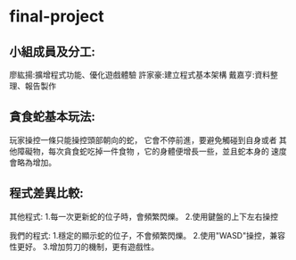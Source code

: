 # final-project

## 小組成員及分工:
廖紘揚:擴增程式功能、優化遊戲體驗
許家豪:建立程式基本架構
戴嘉亨:資料整理、報告製作


## 貪食蛇基本玩法:
  玩家操控一條只能操控頭部朝向的蛇，
它會不停前進，要避免觸碰到自身或者
其他障礙物，每次貪食蛇吃掉一件食物
，它的身體便增長一些，並且蛇本身的
速度會略為增加。


## 程式差異比較:

其他程式:
1.每一次更新蛇的位子時，會頻繁閃爍。
2.使用鍵盤的上下左右操控

我們的程式:
1.穩定的顯示蛇的位子，不會頻繁閃爍。
2.使用"WASD"操控，兼容性更好。
3.增加剪刀的機制，更有遊戲性。
